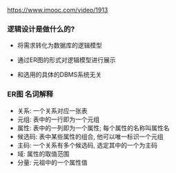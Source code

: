 https://www.imooc.com/video/1913

### 逻辑设计是做什么的?

+ 将需求转化为数据库的逻辑模型

+ 通过ER图的形式对逻辑模型进行展示

+ 和选用的具体的DBMS系统无关

### ER图 名词解释

+ 关系: 一个关系对应一张表
+ 元组: 表中的一行即为一个元组
+ 属性: 表中的一列即为一个属性; 每个属性的名称叫属性名
+ 候选码: 表中某些属性的组合, 他可以唯一标识一个元组
+ 主码: 一个关系有多个候选码, 选定其中的一个为主码
+ 域: 属性的取值范围
+ 分量: 元祖中的一个属性值



